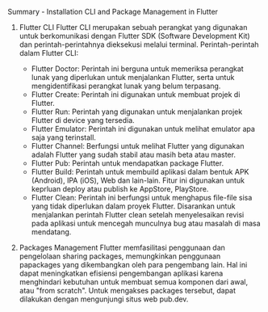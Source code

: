 Summary - Installation CLI and Package Management in Flutter

1. Flutter CLI
Flutter CLI merupakan sebuah perangkat yang digunakan untuk berkomunikasi dengan Flutter SDK (Software Development Kit) dan perintah-perintahnya dieksekusi melalui terminal. Perintah-perintah dalam Flutter CLI:
    - Flutter Doctor: Perintah ini berguna untuk memeriksa perangkat lunak yang diperlukan untuk menjalankan Flutter, serta untuk mengidentifikasi perangkat lunak yang belum terpasang.
    - Flutter Create: Perintah ini digunakan untuk membuat projek di Flutter.
    - Flutter Run: Perintah yang digunakan untuk menjalankan projek Flutter di device yang tersedia.
    - Flutter Emulator: Perintah ini digunakan untuk melihat emulator apa saja yang terinstall.
    - Flutter Channel: Berfungsi untuk melihat Flutter yang digunakan adalah Flutter yang sudah stabil atau masih beta atau master. 
    - Flutter Pub: Perintah untuk mendapatkan package Flutter.
    - Flutter Build: Perintah untuk membuild aplikasi dalam bentuk APK (Android), IPA (iOS), Web dan lain-lain. Fitur ini digunakan untuk keprluan deploy atau publish ke AppStore, PlayStore.
    - Flutter Clean: Perintah ini berfungsi untuk menghapus file-file sisa yang tidak diperlukan dalam proyek Flutter. Disarankan untuk menjalankan perintah Flutter clean setelah menyelesaikan revisi pada aplikasi untuk mencegah munculnya bug atau masalah di masa mendatang.

2. Packages Management
Flutter memfasilitasi penggunaan dan pengelolaan sharing packages, memungkinkan penggunaan papackages yang dikembangkan oleh para pengembang lain. Hal ini dapat meningkatkan efisiensi pengembangan aplikasi karena menghindari kebutuhan untuk membuat semua komponen dari awal, atau "from scratch". Untuk mengakses packages tersebut, dapat dilakukan dengan mengunjungi situs web pub.dev.